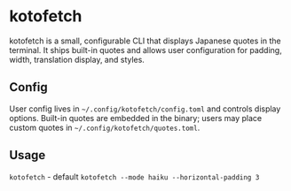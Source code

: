 # kotofetch

kotofetch is a small, configurable CLI that displays Japanese quotes in the terminal. It ships built-in quotes and allows user configuration for padding, width, translation display, and styles.

## Config
User config lives in `~/.config/kotofetch/config.toml` and controls display options. Built-in quotes are embedded in the binary; users may place custom quotes in `~/.config/kotofetch/quotes.toml`.

## Usage
`kotofetch` - default
`kotofetch --mode haiku --horizontal-padding 3` 